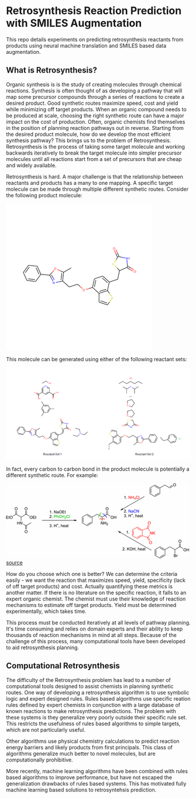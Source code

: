 # Retrosynthesis Reaction Prediction with SMILES Augmentation

This repo details experiments on predicting retrosynthesis reactants from products using neural machine translation and SMILES based data augmentation.

## What is Retrosynthesis?

Organic synthesis is is the study of creating molecules through chemical reactions. Synthesis is often thought of as developing a pathway that will map some precursor compounds through a series of reactions to create a desired product. Good synthetic routes maximize speed, cost and yield while minimizing off target products. When an organic compound needs to be produced at scale, choosing the right synthetic route can have a major impact on the cost of production. Often, organic chemists find themselves in the position of planning reaction pathways out in reverse. Starting from the desired product molecule, how do we develop the most efficient synthesis pathway? This brings us to the problem of Retrosynthesis. Retrosynthesis is the process of taking some target molecule and working backwards iteratively to break the target molecule into simpler precursor molecules until all reactions start from a set of precursors that are cheap and widely available.

Retrosynthesis is hard. A major challenge is that the relationship between reactants and products has a many to one mapping. A specific target molecule can be made through multiple different synthetic routes. Consider the following product molecule:

![](media/product.png)

This molecule can be generated using either of the following reactant sets:

![](media/reactants.png)

In fact, every carbon to carbon bond in the product molecule is potentially a different synthetic route. For example:

![](media/retro_pathways.gif)
[source](https://pubs.acs.org/doi/10.1021/acscentsci.7b00303)

How do you choose which one is better? We can determine the criteria easily - we want the reaction that maximizes speed, yield, specificity (lack of off target products) and cost. Actually quantifying these metrics is another matter. If there is no literature on the specific reaction, it falls to an expert organic chemist. The chemist must use their knowledge of reaction mechanisms to estimate off target products. Yield must be determined experimentally, which takes time.

This process must be conducted iteratively at all levels of pathway planning. It's time consuming and relies on domain experts and their ability to keep thousands of reaction mechanisms in mind at all steps. Because of the challenge of this process, many computational tools have been developed to aid retrosynthesis planning.

## Computational Retrosynthesis

The difficulty of the Retrosynthesis problem has lead to a number of computational tools designed to assist chemists in planning synthetic routes. One way of developing a retrosynthesis algorithm is to use symbolic logic and expert designed rules. Rules based algorithms use specific reation rules defined by expert chemists in conjunction with a large database of known reactions to make retrosynthesis predictions. The problem with these systems is they generalize very poorly outside their specific rule set. This restricts the usefulness of rules based algorithms to simple targets, which are not particularly useful. 

Other algorithms use physical chemistry calculations to predict reaction energy barriers and likely products from first principals. This class of algorithms generalize much better to novel molecules, but are computationally prohibitive.

More recently, machine learning algorithms have been combined with rules based algorithms to improve performance, but have not escaped the generalization drawbacks of rules based systems. This has motivated fully machine learning based solutions to retrosyntehsis prediction.
